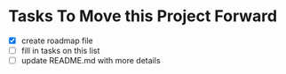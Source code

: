 # Tasks To Move this Project Forward
- [x] create roadmap file
- [ ] fill in tasks on this list
- [ ] update README.md with more details
